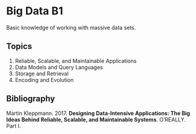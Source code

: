 # Big Data B1
Basic knowledge of working with massive data sets.

## Topics
1.	Reliable, Scalable, and Maintainable Applications
2.	Data Models and Query Languages 
3.	Storage and Retrieval 
4.	Encoding and Evolution 

## Bibliography
Martin Kleppmann. 2017. **Designing Data-Intensive Applications: The Big Ideas Behind Reliable, Scalable, and Maintainable Systems**. O’REALLY. Part I.
